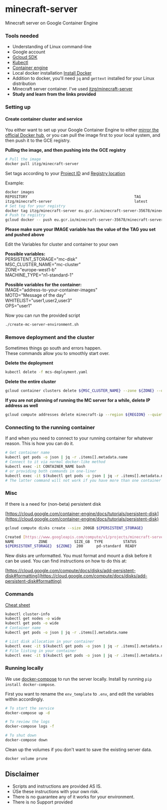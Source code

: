# minecraft-server
Minecraft server on Google Container Engine


### Tools needed
* Understanding of Linux command-line
* Google account
* [Gcloud SDK](https://cloud.google.com/sdk/downloads)
* [Kubectl](https://kubernetes.io/docs/tasks/tools/install-kubectl/)
* [Container engine](https://cloud.google.com/container-engine/docs/quickstart)
* Local docker installation [Install Docker](https://docs.docker.com/engine/installation/)
* Addition to docker, you'll need `jq` and `gettext` installed for your Linux distribution
* Minecraft server container. I've used [itzg/minecraft-server](https://hub.docker.com/r/itzg/minecraft-server/)
* **Study and learn from the links provided**


### Setting up

#### Create container cluster and service
You either want to set up your Google Container Engine to either [mirror the official Docker hub](https://cloud.google.com/container-registry/docs/using-dockerhub-mirroring), or you can pull the image first to your local system, and then push it to the GCE registry.

**Pulling the image, and then pushing into the GCE registry**
```bash
# Pull the image
docker pull itzg/minecraft-server
```

Set tags according to your [Project ID](https://support.google.com/cloud/answer/6158840?hl=en) and [Registry location](https://cloud.google.com/container-registry/docs/quickstart)

Example:
```bash
docker images
REPOSITORY                                                TAG                 IMAGE ID            CREATED             SIZE
itzg/minecraft-server                                     latest              0d7b50698515        11 days ago         295MB
# Set tag for your registry
docker tag itzg/minecraft-server eu.gcr.io/minecraft-server-35678/minecraft-server
# Push to registry
gcloud docker -- push eu.gcr.io/minecraft-server-35678/minecraft-server
```

**Please make sure your IMAGE variable has the value of the TAG you set and pushed above**

Edit the Variables for cluster and container to your own

**Possible variables:** <br>
PERSISTENT_STORAGE="mc-disk"<br>
MSC_CLUSTER_NAME="mc-cluster"<br>
ZONE="europe-west1-b"<br>
MACHINE_TYPE="n1-standard-1"<br>

**Possible variables for the container:** <br>
IMAGE="address-to-your-container-images"<br>
MOTD="Message of the day"<br>
WHITELIST="user1,user2,user3"<br>
OPS="user1"<br>

Now you can run the provided script
```bash
./create-mc-server-environment.sh
```

### Remove deployment and the cluster
Sometimes things go south and errors happen.<br>
These commands allow you to smoothly start over.

**Delete the deployment**
```bash
kubectl delete -f mcs-deployment.yaml
```

**Delete the entire cluster**
```bash
gcloud container clusters delete ${MSC_CLUSTER_NAME} --zone ${ZONE} --quiet
```

**If you are not planning of running the MC server for a while, delete IP address as well** <br>
```bash
gcloud compute addresses delete minecraft-ip --region ${REGION} --quiet
```

### Connecting to the running container
If and when you need to connect to your running container for whatever reason. This is how you can do it.

```bash
# Get container name
kubectl get pods -o json | jq -r .items[].metadata.name
# Connect to it via normal docker-like method
kubectl exec -it CONTAINER_NAME bash
# or providing both commands in one-liner
kubectl exec -it $(kubectl get pods -o json | jq -r .items[].metadata.name) bash
# The latter command will not work if you have more than one container
```


### Misc
If there is a need for (non-beta) persistent disk

[https://cloud.google.com/container-engine/docs/tutorials/persistent-disk](https://cloud.google.com/container-engine/docs/tutorials/persistent-disk)

```bash
gcloud compute disks create --size 200GB ${PERSISTENT_STORAGE}

Created [https://www.googleapis.com/compute/v1/projects/minecraft-server-185418/zones/${ZONE}/disks/${PERSISTENT_STORAGE}].
NAME           ZONE            SIZE_GB  TYPE         STATUS
${PERSISTENT_STORAGE}  ${ZONE}  200      pd-standard  READY
```

New disks are unformatted. You must format and mount a disk before it<br>
can be used. You can find instructions on how to do this at:

[https://cloud.google.com/compute/docs/disks/add-persistent-disk#formatting](https://cloud.google.com/compute/docs/disks/add-persistent-disk#formatting)


### Commands
[Cheat sheet](https://kubernetes.io/docs/user-guide/kubectl-cheatsheet/)

```bash
kubectl cluster-info
kubectl get nodes -o wide
kubectl get pods -o wide
# Container name
kubectl get pods -o json | jq -r .items[].metadata.name
```

```bash
# List disk allocation in your container
kubectl exec -it $(kubectl get pods -o json | jq -r .items[].metadata.name) -- bash -c "df -h"
# File listing in your container
kubectl exec -it $(kubectl get pods -o json | jq -r .items[].metadata.name) -- bash -c "ls -la"
```

### Running locally

We use [docker-compose](https://docs.docker.com/compose/overview/) to run the server locally. Install by running `pip install docker-compose`.

First you want to rename the `env_template` to `.env`, and edit the variables within accordingly.
```bash
# To start the service
docker-compose up -d

# To review the logs
docker-compose logs -f

# To shut down
docker-compose down
```

Clean up the volumes if you don't want to save the existing server data.
```bash
docker volume prune
```


## Disclaimer
* Scripts and instructions are provided AS IS.
* ÚSe these instructions with your own risk.
* There is no guarantee any of it works for your environment.
* There is no Support provided